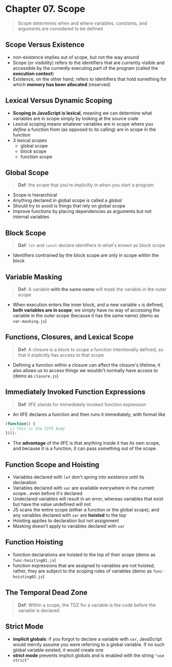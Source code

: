 # Chapter 07. Scope  

> Scope determines when and where variables, constants, and arguments are considered to be defined  

## Scope Versus Existence  
+ non-existence implies out of scope, but not the way around  
+ Scope (or visibility) refers to the identifiers that are currently visible and accessible by the currently executing part of the program (called the **execution context**)   
+ Existence, on the other hand, refers to identifiers that hold something for which **memory has been allocated** (reserved)  

## Lexical Versus Dynamic Scoping  
+ **Scoping in JavaScript is lexical**, meaning we can determine what variables are in scope simply by looking at the source code 
+ Lexical scoping means whatever variables are in scope where you *define* a function from (as opposed to its calling) are in scope in the function  
+ 3 lexical scopes  
  - global scope  
  - block scope  
  - function scope  

## Global Scope  
> **Def**: the scope that you’re implicitly in when you start a program  

+ Scope is hierarchical  
+ Anything declared in global scope is called a *global*   
+ Should try to avoid is things that rely on global scope  
+ Improve functions by placing dependencies as arguments but not internal variables  

## Block Scope  
> **Def**: `let` and `const` declare identifiers in what's known as block scope  

+ Identifiers contrained by the block scope are only in scope within the block  

## Variable Masking  
> **Def**: A variable **with the same name** will mask the variable in the outer scope

+ When execution enters the inner block, and a new variable `x` is defined, **both variables are in scope**; we simply have no way of accessing the variable in the outer scope (because it has the same name) (demo as `var-masking.js`)  

## Functions, Closures, and Lexical Scope  
> **Def**: A closure is a block to scope a function intentionally defined, so that it explicitly has access to that scope

+ Defining a function within a closure can affect the closure's lifetime; it also allows us to access things we wouldn't normally have access to (demo as `closure.js`)  

## Immediately Invoked Function Expressions  
> **Def**: IIFE stands for immediately invoked function expression  

+ An IIFE declares a function and then runs it immediately, with format like  
```javascript
(function() {
  // this is the IIFE body
})();
``` 
+ The **advantage** of the IIFE is that anything inside it has its own scope, and because it is a function, it can pass something out of the scope

## Function Scope and Hoisting  
+ Variables declared with `let` don't spring into existence until its declaration  
+ Variables declared with `var` are available everywhere in the current scope...even before it's declared  
+ Undeclared variables will result in an error, whereas variables that exist but have the value undefined will not  
+ JS scans the entire scope (either a function or the global scope), and any variables declared with `var` are **hoisted** to the top  
+ Hoisting applies to declaration but not assignment  
+ Masking doesn't apply to variables declared with `var`  

## Function Hoisting  
+ function declarations are hoisted to the top of their scope (demo as `func-hoisting01.js`)  
+ function expressions that are assigned to variables are not hoisted; rather, they are subject to the scoping rules of variables (demo as `func-hoisting02.js`)

## The Temporal Dead Zone  
> **Def**: Within a scope, the TDZ for a variable is the code before the variable is declared  

## Strict Mode  
+ **implicit globals**: if you forgot to declare a variable with `var`, JavaScript would merrily assume you were referring to a global variable. If no such global variable existed, it would create one  
+ **strict mode** prevents implicit globals and is enabled with the string `"use strict"`   